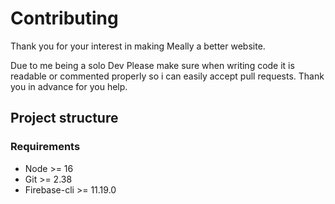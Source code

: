 # Contributing
Thank you for your interest in making Meally a better website. 

Due to me being a solo Dev Please make sure when writing code it is readable or commented properly so i can easily accept pull requests. Thank you in advance for you help.



## Project structure
### Requirements
- Node >= 16
- Git >= 2.38
- Firebase-cli >= 11.19.0

### 